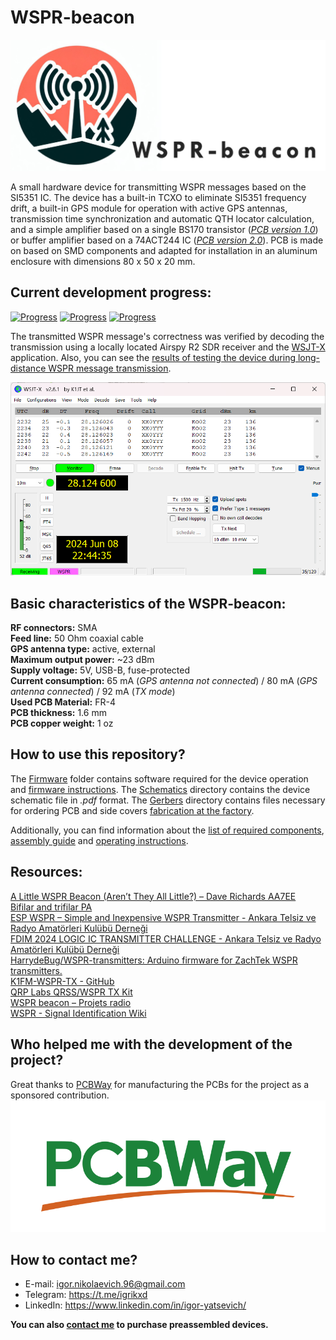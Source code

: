 # WSPR-beacon

![WSPR-beacon](./Resources/WSPR-beacon-logo.png)

A small hardware device for transmitting WSPR messages based on the SI5351 IC. The device has a built-in TCXO to eliminate SI5351 frequency drift, a built-in GPS module for operation with active GPS antennas, transmission time synchronization and automatic QTH locator calculation, and a simple amplifier based on a single BS170 transistor ([_PCB version 1.0_](https://github.com/IgrikXD/WSPR-beacon/releases/tag/wspr-beacon-1.0)) or buffer amplifier based on a 74ACT244 IC ([_PCB version 2.0_](https://github.com/IgrikXD/WSPR-beacon/releases/tag/wspr-beacon-pcb-2.0)). PCB is made on based on SMD components and adapted for installation in an aluminum enclosure with dimensions 80 x 50 x 20 mm.

## Current development progress:
[![Progress](https://img.shields.io/badge/wspr--beacon%20EasyEDA-tested-green.svg?longCache=true&style=for-the-badge)](https://oshwlab.com/igrikxd/wspr-beacon)&nbsp;[![Progress](https://img.shields.io/badge/firmware%20version-1.1-blue.svg?longCache=true&style=for-the-badge)](./Firmware)&nbsp;[![Progress](https://img.shields.io/badge/pcb%20version-2.0-blue.svg?longCache=true&style=for-the-badge)](./Gerbers)   

The transmitted WSPR message's correctness was verified by decoding the transmission using a locally located Airspy R2 SDR receiver and the [WSJT-X](https://wsjt.sourceforge.io/wsjtx.html) application. Also, you can see the [results of testing the device during long-distance WSPR message transmission](./Device-test-report.md).

![WSJT-X report](./Resources/WSJT-X-report.png)

## Basic characteristics of the WSPR-beacon:
**RF connectors:** SMA  
**Feed line:** 50 Ohm coaxial cable  
**GPS antenna type:** active, external  
**Maximum output power:** ~23 dBm  
**Supply voltage:** 5V, USB-B, fuse-protected  
**Current consumption:** 65 mA (_GPS antenna not connected_) / 80 mA (_GPS antenna connected_) / 92 mA (_TX mode_)  
**Used PCB Material:** FR-4  
**PCB thickness:** 1.6 mm  
**PCB copper weight:** 1 oz  

## How to use this repository?
The [Firmware](./Firmware/) folder contains software required for the device operation and [firmware instructions](./Firmware/README.md). The [Schematics](./Schematics/) directory contains the device schematic file in _.pdf_ format. The [Gerbers](./Gerbers/) directory contains files necessary for ordering PCB and side covers [fabrication at the factory](https://www.pcbway.com/project/shareproject/WSPR_beacon_2_0_472264d9.html).  

Additionally, you can find information about the [list of required components](./BOMs), [assembly guide](./Assembly-guide.md) and [operating instructions](./Usage-guide.md).

## Resources:
[A Little WSPR Beacon (Aren’t They All Little?) – Dave Richards AA7EE](https://aa7ee.wordpress.com/2023/02/26/a-little-wspr-beacon-arent-they-all-little/)  
[Bifilar and trifilar PA](https://qrp-labs.com/ultimate3/u3info/u3sbifilar.html)  
[ESP WSPR – Simple and Inexpensive WSPR Transmitter - Ankara Telsiz ve Radyo Amatörleri Kulübü Derneği](https://antrak.org.tr/blog/esp-wspr-simple-and-inexpensive-wspr-transmitter/)  
[FDIM 2024 LOGIC IC TRANSMITTER CHALLENGE - Ankara Telsiz ve Radyo Amatörleri Kulübü Derneği](https://antrak.org.tr/haberler/fdim-2024-logic-ic-transmitter-challenge/)  
[HarrydeBug/WSPR-transmitters: Arduino firmware for ZachTek WSPR transmitters.](https://github.com/HarrydeBug/WSPR-transmitters/tree/master)  
[K1FM-WSPR-TX - GitHub](https://github.com/adecarolis/K1FM-WSPR-TX)  
[QRP Labs QRSS/WSPR TX Kit](https://qrp-labs.com/images/ultimate3s/assembly_u3s_r3_lt.pdf)  
[WSPR beacon – Projets radio](https://hamprojects.wordpress.com/2019/06/02/wspr-beacon/)  
[WSPR - Signal Identification Wiki](https://www.sigidwiki.com/wiki/WSPR)  

## Who helped me with the development of the project?
Great thanks to [PCBWay](https://pcbway.com) for manufacturing the PCBs for the project as a sponsored contribution.
![PCBWay-Logo](./Resources/PCBWay-logo.png)

## How to contact me?
- E-mail: igor.nikolaevich.96@gmail.com
- Telegram: https://t.me/igrikxd
- LinkedIn: https://www.linkedin.com/in/igor-yatsevich/

**You can also [contact me](https://t.me/igrikxd) to purchase preassembled devices.**